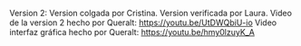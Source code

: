 Version 2:
Version colgada por Cristina.
Version verificada por Laura.
Video de la version 2 hecho por Queralt: https://youtu.be/UtDWQbiU-io
Video interfaz gráfica hecho por Queralt: https://youtu.be/hmy0lzuyK_A
